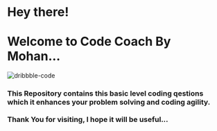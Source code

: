 <h1>
  Hey there!
  <br>
  <br>
  Welcome to Code Coach By Mohan...
</h1>

![dribbble-code](https://github.com/MohanKrishna-2003/Code-Coach-By-Mohan/assets/112927860/b0cc0955-29e2-494e-ad79-82804e7c61a6)

<h3>
  This Repository contains this basic level coding qestions which it enhances your problem solving and coding agility.
  <br>
  <br>
  Thank You for visiting, I hope it will be useful... 
</h3>


